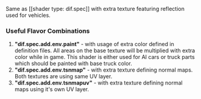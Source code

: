 Same as [[shader type: dif.spec]] with extra texture featuring reflection used for vehicles.


### Useful Flavor Combinations

1. **"dif.spec.add.env.paint"** - with usage of extra color defined in definition files. All areas on the base texture will be multiplied with extra color while in game. This shader is either used for AI cars or truck parts which should be painted with base truck color.
2. **"dif.spec.add.env.tsnmap"** - with extra texture defining normal maps. Both textures are using same UV layer.
3. **"dif.spec.add.env.tsnmapuv"** - with extra texture defining normal maps using it's own UV layer.